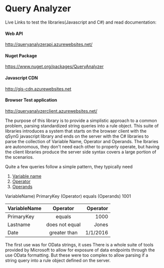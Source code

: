 # Query Analyzer 

Live Links to test the libraries(Javascript and C#) and read documentation:

#### Web API
http://queryanalyzerapi.azurewebsites.net/

#### Nuget Package
https://www.nuget.org/packages/QueryAnalyzer

#### Javascript CDN
http://gis-cdn.azurewebsites.net

#### Browser Test application
http://queryanalyzerclient.azurewebsites.net/
 

The  purpose of this library is to provide a simplistic approach to a common problem, parsing standardized string queries into a rule object. This suite of libraries introduces a system that starts on the browser client with the qSynG javascript library and ends on the server with the C# libraries to parse the collection of Variable Name, Operator and Operands. The lbraries are autonomous, they don't need each other to properly operate, but having the client libraries produce the server side syntax covers a large portion of the scenarios.

Quite a few queries follow a simple pattern, they typically need
1) [Variable name][variableName]
2) [Operator][operator]
3) [Operands][operands]

VariableName) PrimaryKey (Operator) equals  (Operands) 1001
 
| VariableName		| Operator			| Operator		|
| ----------------- |:----------------:	| -------------:|
| PrimaryKey		| equals			| 1000			|
| Lastname			| does not equal	| Jones			|
| Date				| greater than		| 1/1/2016		|

The first use was for OData strings, it uses 
There is a whole suite of tools provided by Microsoft to allow for exposure of data endpoints through the use OData formatting. 
But these were too complex to allow  parsing if a string query into a rule object defined on the server.

[//]: # (These are reference links used in the body of this note and get stripped out when the markdown processor does its job. http://stackoverflow.com/questions/4823468/store-comments-in-markdown-syntax)


   [operator]: <http://gis-cdn.azurewebsites.net/doc/qSynG.Operators.html>
   [operands]: <http://gis-cdn.azurewebsites.net/doc/qSynG.SyntaxModel.html>
   [variableName]: <http://gis-cdn.azurewebsites.net/doc/qSynG.SyntaxModel.html>


